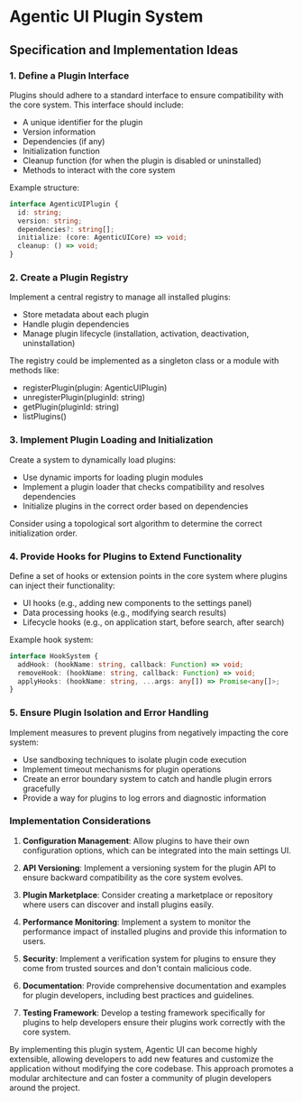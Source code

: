 # Agentic UI Plugin System

## Specification and Implementation Ideas

### 1. Define a Plugin Interface

Plugins should adhere to a standard interface to ensure compatibility with the core system. This interface should include:

- A unique identifier for the plugin
- Version information
- Dependencies (if any)
- Initialization function
- Cleanup function (for when the plugin is disabled or uninstalled)
- Methods to interact with the core system

Example structure:

```typescript
interface AgenticUIPlugin {
  id: string;
  version: string;
  dependencies?: string[];
  initialize: (core: AgenticUICore) => void;
  cleanup: () => void;
}
```

### 2. Create a Plugin Registry

Implement a central registry to manage all installed plugins:

- Store metadata about each plugin
- Handle plugin dependencies
- Manage plugin lifecycle (installation, activation, deactivation, uninstallation)

The registry could be implemented as a singleton class or a module with methods like:

- registerPlugin(plugin: AgenticUIPlugin)
- unregisterPlugin(pluginId: string)
- getPlugin(pluginId: string)
- listPlugins()

### 3. Implement Plugin Loading and Initialization

Create a system to dynamically load plugins:

- Use dynamic imports for loading plugin modules
- Implement a plugin loader that checks compatibility and resolves dependencies
- Initialize plugins in the correct order based on dependencies

Consider using a topological sort algorithm to determine the correct initialization order.

### 4. Provide Hooks for Plugins to Extend Functionality

Define a set of hooks or extension points in the core system where plugins can inject their functionality:

- UI hooks (e.g., adding new components to the settings panel)
- Data processing hooks (e.g., modifying search results)
- Lifecycle hooks (e.g., on application start, before search, after search)

Example hook system:

```typescript
interface HookSystem {
  addHook: (hookName: string, callback: Function) => void;
  removeHook: (hookName: string, callback: Function) => void;
  applyHooks: (hookName: string, ...args: any[]) => Promise<any[]>;
}
```

### 5. Ensure Plugin Isolation and Error Handling

Implement measures to prevent plugins from negatively impacting the core system:

- Use sandboxing techniques to isolate plugin code execution
- Implement timeout mechanisms for plugin operations
- Create an error boundary system to catch and handle plugin errors gracefully
- Provide a way for plugins to log errors and diagnostic information

### Implementation Considerations

1. **Configuration Management**: Allow plugins to have their own configuration options, which can be integrated into the main settings UI.

2. **API Versioning**: Implement a versioning system for the plugin API to ensure backward compatibility as the core system evolves.

3. **Plugin Marketplace**: Consider creating a marketplace or repository where users can discover and install plugins easily.

4. **Performance Monitoring**: Implement a system to monitor the performance impact of installed plugins and provide this information to users.

5. **Security**: Implement a verification system for plugins to ensure they come from trusted sources and don't contain malicious code.

6. **Documentation**: Provide comprehensive documentation and examples for plugin developers, including best practices and guidelines.

7. **Testing Framework**: Develop a testing framework specifically for plugins to help developers ensure their plugins work correctly with the core system.

By implementing this plugin system, Agentic UI can become highly extensible, allowing developers to add new features and customize the application without modifying the core codebase. This approach promotes a modular architecture and can foster a community of plugin developers around the project.